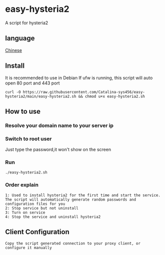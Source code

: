 # easy-hysteria2

 A script for hysteria2

## language

 [Chinese](README_zh.md)

## Install
It is recommended to use in Debian
If ufw is running, this script will auto open 80 port and 443 port

    curl -O https://raw.githubusercontent.com/Catalina-sys456/easy-hysteria2/main/easy-hysteria2.sh && chmod u+x easy-hysteria2.sh

## How to use

### Resolve your domain name to your server ip

### Switch to root user
Just type the password,it won't show on the screen

### Run
    ./easy-hysteria2.sh

### Order explain
    1: Used to install hysteria2 for the first time and start the service. The script will automatically generate random passwords and configuration files for you
    2: Stop service but not uninstall
    3: Turn on service
    4: Stop the service and uninstall hysteria2

## Client Configuration
    Copy the script generated connection to your proxy client, or configure it manually
